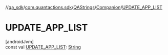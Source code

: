 //[qa_sdk](../../../../index.md)/[com.quantactions.sdk](../../index.md)/[QAStrings](../index.md)/[Companion](index.md)/[UPDATE_APP_LIST](-u-p-d-a-t-e_-a-p-p_-l-i-s-t.md)

# UPDATE_APP_LIST

[androidJvm]\
const val [UPDATE_APP_LIST](-u-p-d-a-t-e_-a-p-p_-l-i-s-t.md): [String](https://kotlinlang.org/api/latest/jvm/stdlib/kotlin/-string/index.html)
